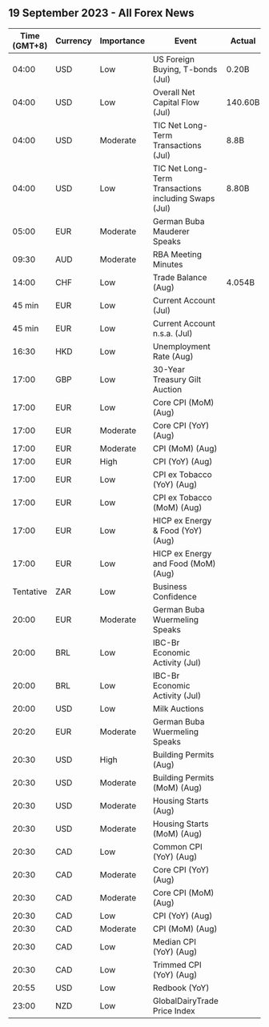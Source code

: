 ## 19 September 2023 - All Forex News

| Time (GMT+8) | Currency | Importance | Event | Actual | Forecast | Previous |
|------|----------|------------|-------|--------|----------|----------|
| 04:00 | USD | Low | US Foreign Buying, T-bonds (Jul) | 0.20B |  | 57.30B |
| 04:00 | USD | Low | Overall Net Capital Flow (Jul) | 140.60B |  | 137.90B |
| 04:00 | USD | Moderate | TIC Net Long-Term Transactions (Jul) | 8.8B | 116.5B | 186.0B |
| 04:00 | USD | Low | TIC Net Long-Term Transactions including Swaps (Jul) | 8.80B |  | 186.00B |
| 05:00 | EUR | Moderate | German Buba Mauderer Speaks |  |  |  |
| 09:30 | AUD | Moderate | RBA Meeting Minutes |  |  |  |
| 14:00 | CHF | Low | Trade Balance (Aug) | 4.054B | 4.230B | 3.132B |
| 45 min | EUR | Low | Current Account (Jul) |  | 30.2B | 35.8B |
| 45 min | EUR | Low | Current Account n.s.a. (Jul) |  |  | 36.8B |
| 16:30 | HKD | Low | Unemployment Rate (Aug) |  |  | 2.8% |
| 17:00 | GBP | Low | 30-Year Treasury Gilt Auction |  |  | 4.484% |
| 17:00 | EUR | Low | Core CPI (MoM) (Aug) |  | 0.3% | -0.1% |
| 17:00 | EUR | Moderate | Core CPI (YoY) (Aug) |  | 5.3% | 5.5% |
| 17:00 | EUR | Moderate | CPI (MoM) (Aug) |  | 0.6% | -0.1% |
| 17:00 | EUR | High | CPI (YoY) (Aug) |  | 5.3% | 5.3% |
| 17:00 | EUR | Low | CPI ex Tobacco (YoY) (Aug) |  |  | 5.3% |
| 17:00 | EUR | Low | CPI ex Tobacco (MoM) (Aug) |  | 0.6% | -0.1% |
| 17:00 | EUR | Low | HICP ex Energy & Food (YoY) (Aug) |  | 6.2% | 6.6% |
| 17:00 | EUR | Low | HICP ex Energy and Food (MoM) (Aug) |  | 0.3% | 0.0% |
| Tentative | ZAR | Low | Business Confidence |  |  | 107.3 |
| 20:00 | EUR | Moderate | German Buba Wuermeling Speaks |  |  |  |
| 20:00 | BRL | Low | IBC-Br Economic Activity (Jul) |  |  | 0.63% |
| 20:00 | BRL | Low | IBC-Br Economic Activity (Jul) |  | 0.30% | 0.63% |
| 20:00 | USD | Low | Milk Auctions |  |  | 2,888.0 |
| 20:20 | EUR | Moderate | German Buba Wuermeling Speaks |  |  |  |
| 20:30 | USD | High | Building Permits (Aug) |  | 1.440M | 1.443M |
| 20:30 | USD | Moderate | Building Permits (MoM) (Aug) |  |  | 0.1% |
| 20:30 | USD | Moderate | Housing Starts (Aug) |  | 1.440M | 1.452M |
| 20:30 | USD | Moderate | Housing Starts (MoM) (Aug) |  |  | 3.9% |
| 20:30 | CAD | Low | Common CPI (YoY) (Aug) |  | 4.8% | 4.8% |
| 20:30 | CAD | Moderate | Core CPI (YoY) (Aug) |  |  | 3.2% |
| 20:30 | CAD | Moderate | Core CPI (MoM) (Aug) |  |  | 0.5% |
| 20:30 | CAD | Low | CPI (YoY) (Aug) |  | 3.8% | 3.3% |
| 20:30 | CAD | Moderate | CPI (MoM) (Aug) |  | 0.2% | 0.6% |
| 20:30 | CAD | Low | Median CPI (YoY) (Aug) |  | 3.7% | 3.7% |
| 20:30 | CAD | Low | Trimmed CPI (YoY) (Aug) |  | 3.5% | 3.6% |
| 20:55 | USD | Low | Redbook (YoY) |  |  | 4.6% |
| 23:00 | NZD | Low | GlobalDairyTrade Price Index |  |  | 2.7% |
